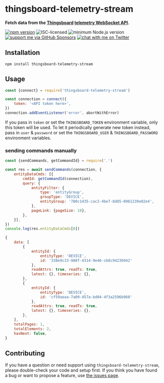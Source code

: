 # thingsboard-telemetry-stream

**Fetch data from the [Thingsboard](https://thingsboard.io/) [telemetry WebSocket API](https://thingsboard.io/docs/user-guide/telemetry/#websocket-api).**

[![npm version](https://img.shields.io/npm/v/thingsboard-telemetry-stream.svg)](https://www.npmjs.com/package/thingsboard-telemetry-stream)
![ISC-licensed](https://img.shields.io/github/license/derhuerst/thingsboard-telemetry-stream.svg)
![minimum Node.js version](https://img.shields.io/node/v/thingsboard-telemetry-stream.svg)
[![support me via GitHub Sponsors](https://img.shields.io/badge/support%20me-donate-fa7664.svg)](https://github.com/sponsors/derhuerst)
[![chat with me on Twitter](https://img.shields.io/badge/chat%20with%20me-on%20Twitter-1da1f2.svg)](https://twitter.com/derhuerst)


## Installation

```shell
npm install thingsboard-telemetry-stream
```


## Usage

```js
const {connect} = require('thingsboard-telemetry-stream')

const connection = connect({
	token: '<API token here>',
})
connection.addEventListener('error', abortWithError)
```

If you pass in `token` or set the `THINGSBOARD_TOKEN` environment variable, only this token will be used. To let it periodically generate new token instead, pass in `user` & `password` or set the `THINGSBOARD_USER` & `THINGSBOARD_PASSWORD` environment variables.

### sending commands manually

```js
const {sendCommands, getCommandId} = require('.')

const res = await sendCommands(connection, {
	entityDataCmds: [{
		cmdId: getCommandId(connection),
		query: {
			entityFilter: {
				type: 'entityGroup',
				groupType: 'DEVICE',
				entityGroup: '780c1435-cac2-4be7-8d85-0961239e02e4',
			},
			pageLink: {pageSize: 10},
		},
	}],
})
console.log(res.entityDataCmds[0])
```

```js
{
	data: [
		{
			entityId: {
				entityType: 'DEVICE',
				id: '338e9c33-988f-4314-9e46-cb8c94236942'
			},
			readAttrs: true, readTs: true,
			latest: {}, timeseries: {},
		},
		{
			entityId: {
				entityType: 'DEVICE',
				id: 'cf59aeaa-7a09-457a-bd04-4f3a2596b960'
			},
			readAttrs: true, readTs: true,
			latest: {}, timeseries: {},
		},
	],
	totalPages: 1,
	totalElements: 2,
	hasNext: false,
}
```


## Contributing

If you have a question or need support using `thingsboard-telemetry-stream`, please double-check your code and setup first. If you think you have found a bug or want to propose a feature, use [the issues page](https://github.com/derhuerst/thingsboard-telemetry-stream/issues).
